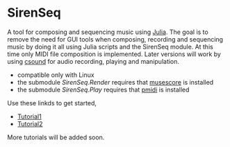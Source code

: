 # SirenSeq

A tool for composing and sequencing music using [Julia](http://julialang.org/).  The goal is to remove the need for GUI tools when composing, recording and sequencing music by doing it all using Julia scripts and the SirenSeq module.  At this time only MIDI file composition is implemented.  Later versions will work by using [csound](http://www.csounds.com/) for audio recording, playing and manipulation.

 - compatible only with Linux
 - the submodule *SirenSeq.Render* requires that [musescore](https://musescore.org/) is installed
 - the submodule *SirenSeq.Play* requires that [pmidi](http://alsa.opensrc.org/Pmidi) is installed

Use these linkds to get started,

 - [Tutorial1](https://github.com/GerhardVisser/SirenSeq.jl/blob/master/tutorials/Tutorial1.md)
 - [Tutorial2](https://github.com/GerhardVisser/SirenSeq.jl/blob/master/tutorials/Tutorial2.md)

More tutorials will be added soon.
